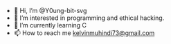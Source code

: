 - 👋 Hi, I’m @Y0ung-bit-svg
- 👀 I’m interested in programming and ethical hacking.
- 🌱 I’m currently learning C
- 📫 How to reach me kelvinmuhindi73@gmail.com

<!---
Y0ung-bit-svg/Y0ung-bit-svg is a ✨ special ✨ repository because its `README.md` (this file) appears on your GitHub profile.
You can click the Preview link to take a look at your changes.
--->

